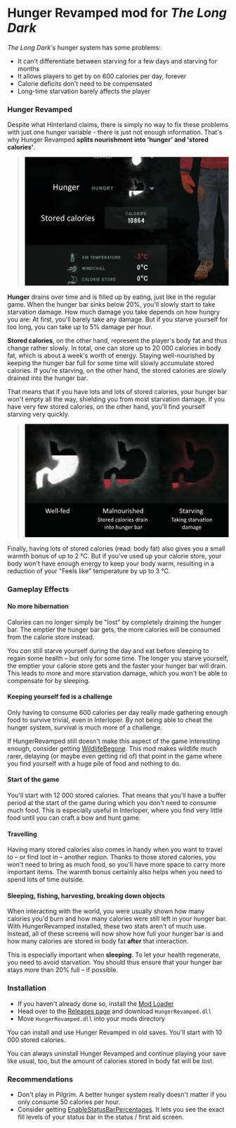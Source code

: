 # Hunger Revamped mod for *The Long Dark*

*The Long Dark's* hunger system has some problems:
- It can't differentiate between starving for a few days and starving for months
- It allows players to get by on 600 calories per day, forever
- Calorie deficits don't need to be compensated
- Long-time starvation barely affects the player

### Hunger Revamped

Despite what Hinterland claims, there is simply no way to fix these problems
with just one hunger variable - there is just not enough information.
That's why Hunger Revamped **splits nourishment into 'hunger' and 'stored calories'**.

> ![Hunger and stored calories](Images/hunger_and_stored_calories.png)

**Hunger** drains over time and is filled up by eating, just like in the regular game.
When the hunger bar sinks below 20%, you'll slowly start to take starvation damage.
How much damage you take depends on how hungry you are: At first, you'll barely take any damage.
But if you starve yourself for too long, you can take up to 5% damage per hour.

**Stored calories**, on the other hand, represent the player's body fat and thus change rather slowly.
In total, one can store up to 20 000 calories in body fat, which is about a week's worth of energy.
Staying well-nourished by keeping the hunger bar full for some time will slowly accumulate stored calories.
If you're starving, on the other hand, the stored calories are slowly drained into the hunger bar.

That means that if you have lots and lots of stored calories, your hunger bar won't empty all the way,
shielding you from most starvation damage. If you have very few stored calories,
on the other hand, you'll find yourself starving very quickly.

> ![Hunger bar fill levels](Images/hunger_bar_fill_levels.png)

Finally, having lots of stored calories (read: body fat) also gives you a small warmth bonus of up to 2 °C.
But if you've used up your calorie store, your body won't have enough energy to keep your body warm,
resulting in a reduction of your "Feels like" temperature by up to 3 °C.

### Gameplay Effects

#### No more hibernation

Calories can no longer simply be "lost" by completely draining the hunger bar.
The emptier the hunger bar gets, the more calories will be consumed from the calorie store instead.

You *can* still starve yourself during the day and eat before sleeping to regain
some health – but only for some time. The longer you starve yourself, the emptier
your calorie store gets and the faster your hunger bar will drain. This leads to
more and more starvation damage, which you won't be able to compensate for by sleeping.

#### Keeping yourself fed is a challenge

Only having to consume 600 calories per day really made gathering enough food to
survive trivial, even in Interloper. By not being able to cheat the hunger system,
survival is much more of a challenge.

If HungerRevamped still doesn't make this aspect of the game interesting enough,
consider getting [WildlifeBegone](https://github.com/zeobviouslyfakeacc/MiniMods/releases).
This mod makes wildlife much rarer, delaying (or maybe even getting rid of) that point
in the game where you find yourself with a huge pile of food and nothing to do.

#### Start of the game

You'll start with 12 000 stored calories. That means that you'll have a buffer period at the start
of the game during which you don't need to consume much food. This is especially useful in Interloper,
where you find very little food until you can craft a bow and hunt game.

#### Travelling

Having many stored calories also comes in handy when you want to travel to – or find loot in – another region.
Thanks to those stored calories, you won't need to bring as much food, so you'll have more space to carry
more important items. The warmth bonus certainly also helps when you need to spend lots of time outside.

#### Sleeping, fishing, harvesting, breaking down objects

When interacting with the world, you were usually shown how many calories
you'd burn and how many calories were still left in your hunger bar.
With HungerRevamped installed, these two stats aren't of much use.
Instead, all of these screens will now show how full your hunger bar is
and how many calories are stored in body fat **after** that interaction.

This is especially important when **sleeping**. To let your health regenerate,
you need to avoid starvation. You should thus ensure that your hunger bar stays
more than 20% full – if possible.

### Installation

- If you haven't already done so, install the [Mod Loader](https://github.com/zeobviouslyfakeacc/ModLoaderInstaller)
- Head over to the [Releases page](https://github.com/zeobviouslyfakeacc/HungerRevamped/releases) and download `HungerRevamped.dll`
- Move `HungerRevamped.dll` into your mods directory

You can install and use Hunger Revamped in old saves. You'll start with 10 000 stored calories.

You can always uninstall Hunger Revamped and continue playing your save like usual, too,
but the amount of calories stored in body fat will be lost.

### Recommendations

- Don't play in Pilgrim. A better hunger system really doesn't matter if you only consume 50 calories per hour.
- Consider getting [EnableStatusBarPercentages](https://github.com/zeobviouslyfakeacc/MiniMods/releases).
  It lets you see the exact fill levels of your status bar in the status / first aid screen.
